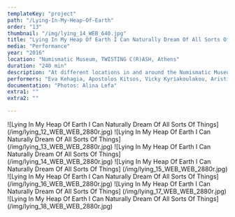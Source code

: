 ```yaml
---
templateKey: "project"
path: "/Lying-In-My-Heap-Of-Earth"
order: "13"
thumbnail: "/img/lying_14_WEB_640.jpg"
title: "Lying In My Heap Of Earth I Can Naturally Dream Of All Sorts Of Things"
media: "Performance"
year: "2016"
location: "Numismatic Museum, TWISTING C(R)ASH, Athens"
duration: "240 min"
description: "At different locations in and around the Numismatic Museum in Athens, a small group of performers divided into three different groups attempted to communicate by working within and around a codified vocabulary. Each group had different instructions and locations to perform at. The first group was located inside the museum and performed vocal exercises, as well as movements borrowed from the museum guardians. The second group, set up in the yard, tried to create sounds with coins they had in their pockets. The third group consisted of a single person located at the building opposite the museum. This person could move around but was not allowed to enter the museum. The performance lasted four hours and featured material from the unfinished short story “The Burrow” („Der Bau” in German) by Franz Kafka and my brother’s imagined trip to Athens."
performers: "Eva Kehagia, Apostolos Kitsos, Vicky Kyriakoulakou, Aristidis Kallergis, Christiana Ladopoulou, Stratos Menoutis, Mirto Pagkalos, Maria Chatzi"
documentation: "Photos: Alina Lefa"
extra1: ""
extra2: ""

---
```


![Lying In My Heap Of Earth I Can Naturally Dream Of All Sorts Of Things] (/img/lying_12_WEB_WEB_2880r.jpg)
![Lying In My Heap Of Earth I Can Naturally Dream Of All Sorts Of Things] (/img/lying_13_WEB_WEB_2880r.jpg)
![Lying In My Heap Of Earth I Can Naturally Dream Of All Sorts Of Things] (/img/lying_14_WEB_WEB_2880r.jpg)
![Lying In My Heap Of Earth I Can Naturally Dream Of All Sorts Of Things] (/img/lying_15_WEB_WEB_2880r.jpg)
![Lying In My Heap Of Earth I Can Naturally Dream Of All Sorts Of Things] (/img/lying_16_WEB_WEB_2880r.jpg)
![Lying In My Heap Of Earth I Can Naturally Dream Of All Sorts Of Things] (/img/lying_17_WEB_WEB_2880r.jpg)
![Lying In My Heap Of Earth I Can Naturally Dream Of All Sorts Of Things] (/img/lying_18_WEB_WEB_2880r.jpg)


